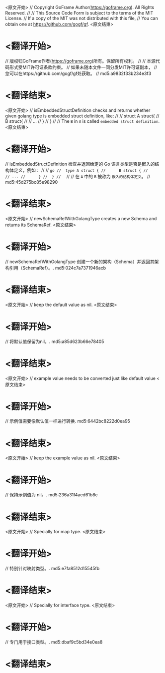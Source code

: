 
<原文开始>
// Copyright GoFrame Author(https://goframe.org). All Rights Reserved.
//
// This Source Code Form is subject to the terms of the MIT License.
// If a copy of the MIT was not distributed with this file,
// You can obtain one at https://github.com/gogf/gf.
<原文结束>

# <翻译开始>
// 版权归GoFrame作者(https://goframe.org)所有。保留所有权利。
//
// 本源代码形式受MIT许可证条款约束。
// 如果未随本文件一同分发MIT许可证副本，
// 您可以在https://github.com/gogf/gf处获取。
// md5:a9832f33b234e3f3
# <翻译结束>


<原文开始>
// isEmbeddedStructDefinition checks and returns whether given golang type is embedded struct definition, like:
//
//	struct A struct{
//	    B struct{
//	        // ...
//	    }
//	}
//
// The `B` in `A` is called `embedded struct definition`.
<原文结束>

# <翻译开始>
// isEmbeddedStructDefinition 检查并返回给定的 Go 语言类型是否是嵌入的结构体定义，例如：
// 
//	```go
//	type A struct {
//	    B struct {
//	        // ...
//	    }
//	}
//	```
// 
// 在 `A` 中的 `B` 被称为 `嵌入的结构体定义`。
// md5:45d275bc85e98290
# <翻译结束>


<原文开始>
// newSchemaRefWithGolangType creates a new Schema and returns its SchemaRef.
<原文结束>

# <翻译开始>
// newSchemaRefWithGolangType 创建一个新的架构（Schema）并返回其架构引用（SchemaRef）。. md5:024c7a7371946acb
# <翻译结束>


<原文开始>
// keep the default value as nil.
<原文结束>

# <翻译开始>
// 将默认值保留为nil。. md5:a85d623b66e78405
# <翻译结束>


<原文开始>
// example value needs to be converted just like default value
<原文结束>

# <翻译开始>
// 示例值需要像默认值一样进行转换. md5:6442bc8222d0ea95
# <翻译结束>


<原文开始>
// keep the example value as nil.
<原文结束>

# <翻译开始>
// 保持示例值为 nil。. md5:236a31f4aed61b8c
# <翻译结束>


<原文开始>
// Specially for map type.
<原文结束>

# <翻译开始>
// 特别针对映射类型。. md5:e7fa8512d15545fb
# <翻译结束>


<原文开始>
// Specially for interface type.
<原文结束>

# <翻译开始>
// 专门用于接口类型。. md5:dbaf9c5bd34e0ea8
# <翻译结束>

